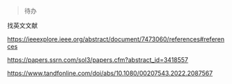 > 待办

 找英文文献

https://ieeexplore.ieee.org/abstract/document/7473060/references#references

https://papers.ssrn.com/sol3/papers.cfm?abstract_id=3418557

https://www.tandfonline.com/doi/abs/10.1080/00207543.2022.2087567